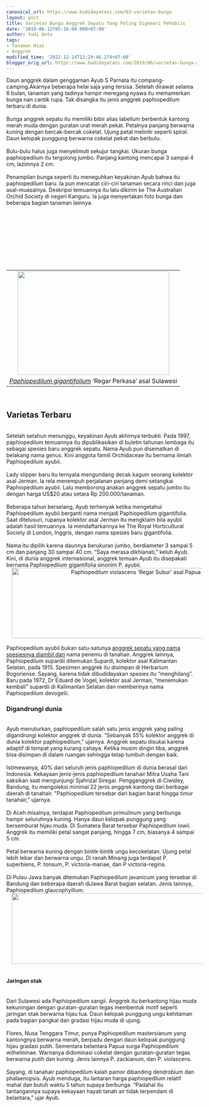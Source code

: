 ```yaml
---
canonical_url: https://www.budidayatani.com/63-varietas-bunga
layout: post
title: Varietas Bunga Anggrek Sepatu Yang Paling Digemari Pehobiis
date: '2019-06-12T05:16:00.000+07:00'
author: Yudi Anto
tags:
- Tanaman Hias
- Anggrek
modified_time: '2022-12-14T12:29:46.274+07:00'
blogger_orig_url: https://www.budidayatani.com/2019/06/varietas-bunga-anggrek-sepatu-yang.html
---
```


Daun anggrek dalam genggaman Ayub S Parnata itu compang-camping.Akarnya beberapa helai saja yang tersisa. Setelah dirawat selama 6 bulan, tanaman yang tadinya hampir meregang nyawa itu memamerkan bunga nan cantik rupa. Tak disangka itu jenis anggrek paphiopedilum terbaru di dunia.<br/><br/>Bunga anggrek sepatu itu memiliki bibir alias labellum berbentuk kantong merah muda dengan guratan urat merah pekat. Petalnya panjang berwarna kuning dengan bercak-bercak cokelat. Ujung petal melintir seperti spiral. Daun kelopak punggung berwarna cokelat pekat dan berbulu.<br/><br/>Bulu-bulu halus juga menyelimuti sekujur tangkai. Ukuran bunga paphiopedilum itu tergolong jumbo. Panjang kantong mencapai 3 sampai 4 cm, lazimnya 2 cm.<br/><br/>Penampilan bunga seperti itu meneguhkan keyakinan Ayub bahwa itu paphiopedilum baru. Ia pun mencatat ciri-ciri tanaman secara rinci dan juga asal-muasalnya. Deskripsi temuannya itu lalu dikirim ke The Australian Orchid Society di negeri Kanguru. Ia juga menyertakan foto bunga dan beberapa bagian tanaman lainnya.<br/><table style="margin-left: auto; margin-right: auto; text-align: center;" cellspacing="0" cellpadding="0" align="center"><br/><tbody><br/><tr><br/><td style="text-align: center;"><a style="margin-left: auto; margin-right: auto;" href="https://i1.wp.com/1.bp.blogspot.com/-Y2N9-Pczz7I/XP-pOEgUrKI/AAAAAAAAB3g/95jr0L9ys9EWDJ7vqnACprNvjY4Fn7jWgCLcBGAs/s1600/tanaman%2Bhias_800x549.jpg?ssl=1"><img src="https://i2.wp.com/1.bp.blogspot.com/-Y2N9-Pczz7I/XP-pOEgUrKI/AAAAAAAAB3g/95jr0L9ys9EWDJ7vqnACprNvjY4Fn7jWgCLcBGAs/s400/tanaman%2Bhias_800x549.jpg?resize=400%2C273&amp;ssl=1" width="400" height="273" border="0" data-original-height="549" data-original-width="800" data-recalc-dims="1" /></a></td><br/></tr><br/><tr><br/><td style="text-align: center;"><a href="https://www.iucnredlist.org/species/43320329/43327834" rel="nofollow"><i>Paphiopedilum gigantifolium</i></a> ‘Regar Perkasa’ asal Sulawesi</td><br/></tr><br/></tbody><br/></table><br/><h2>Varietas Terbaru</h2><br/>Setelah setahun menunggu, keyakinan Ayub akhirnya terbukti. Pada 1997, paphiopedilum temuannya itu dipublikasikan di buletin tahunan lembaga itu sebagai spesies baru anggrek sepatu. Nama Ayub pun disematkan di belakang nama genus. Kini anggota famili Orchidaceae itu bernama ilmiah Paphiopedilum ayubii.<br/><br/>Lady slipper baru itu ternyata mengundang decak kagum seorang kolektor asal Jerman. Ia rela menempuh perjalanan panjang demi setangkai Paphiopedilum ayubii. Lalu memborong anakan anggrek sepatu jumbo itu dengan harga US$20 atau setara Rp 200.000/tanaman.<br/><br/>Beberapa tahun berselang, Ayub terhenyak ketika mengetahui Paphiopedilum ayubii berganti nama menjadi Paphiopedilum gigantifolia. Saat ditelusuri, rupanya kolektor asal Jerman itu mengklaim bila ayubii adalah hasil temuannya. Ia mendaftarkannya ke The Royal Horticultural Society di London, Inggris, dengan nama spesies baru gigantifolia.<br/><br/>Nama itu dipilih karena daunnya berukuran jumbo, berdiameter 3 sampai 5 cm dan panjang 30 sampai 40 cm. “Saya merasa dikhianati,” keluh Ayub. Kini, di dunia anggrek internasional, anggrek temuan Ayub itu disepakati bernama Paphiopedilum gigantifolia sinonim P. ayubii.<br/><div style="clear: both; text-align: center;"><a style="margin-left: 1em; margin-right: 1em;" href="https://i1.wp.com/1.bp.blogspot.com/-Cq_FrHhO0Ek/XP-pS7O2OpI/AAAAAAAAB3k/a30SZNXnBX0HXqTRsvkzeyrB7kzsQp-VQCLcBGAs/s1600/bunga%2Banggrek_800x234.jpg?ssl=1"><img title="" src="https://i0.wp.com/1.bp.blogspot.com/-Cq_FrHhO0Ek/XP-pS7O2OpI/AAAAAAAAB3k/a30SZNXnBX0HXqTRsvkzeyrB7kzsQp-VQCLcBGAs/s640/bunga%2Banggrek_800x234.jpg?resize=640%2C185&amp;ssl=1" alt="Paphiopedilum violascens 'Regar Subur' asal Papua" width="640" height="185" border="0" data-original-height="234" data-original-width="800" data-recalc-dims="1" /></a></div><br/>Paphiopedilum ayubii bukan satu-satunya <a style="width: auto !important;" href="https://www.budidayatani.com/2019/07/oncidium-lidah-tiga-koleksi-hobiis.html" data-wpil-post-to-="data-wpil-post-to-">anggrek sepatu yang nama spesiesnya diambil dari</a> nama penemu di tanahair. Anggrek lainnya, Paphiopedilum supardii ditemukan Supardi, kolektor asal Kalimantan Selatan, pada 1915. Spesimen anggrek itu disimpan di Herbarium Bogoriense. Sayang, karena tidak dibudidayakan spesies itu “menghilang”. Baru pada 1972, Dr Eduard de Vogel, kolektor asal Jerman, “menemukan kembali” supardii di Kalimantan Selatan dan memberinya nama Paphiopedilum devogelii.<br/><h3>Digandrungi dunia</h3><br/>Ayub menuturkan, paphiopedilum salah satu jenis anggrek yang paling digandrungi kolektor anggrek di dunia. “Sebanyak 55% kolektor anggrek di dunia kolektor paphiopedilum,” ujarnya. Anggrek sepatu disukai karena adaptif di tempat yang kurang cahaya. Ketika musim dingin tiba, anggrek bisa disimpan di dalam ruangan sehingga tetap tumbuh dengan baik.<br/><br/>Istimewanya, 40% dari seluruh jenis paphiopedilum di dunia berasal dari Indonesia. Kekayaan jenis-jenis paphiopedilum tanahair Mitra Usaha Tani saksikan saat mengunjungi Sjahrizal Siregar. Pengganggrek di Ciwidey, Bandung, itu mengoleksi minimal 22 jenis anggrek kantong dari berbagai daerah di tanahair. "Paphiopedilum tersebar dari bagian barat hingga timur tanahair,” ujarnya.<br/><br/>Di Aceh misalnya, terdapat Paphiopedilum primulinum yang berbunga hampir seluruhnya kuning. Hanya daun kelopak punggung yang bersemburat hijau muda. Di Sumatera Barat tersebar Paphiopedilum lowii. Anggrek itu memiliki petal sangat panjang, hingga 7 cm, biasanya 4 sampai 5 cm.<br/><br/>Petal berwarna kuning dengan bintik-bintik ungu kecokelatan. Ujung petal lebih lebar dan berwarna ungu. Di ranah Minang juga terdapat P. superbiens, P. tonsum, P. victoria-mariae, dan P victoria-regina.<br/><br/>Di Pulau Jawa banyak ditemukan Paphiopedilum javanicum yang tersebar di Bandung dan beberapa daerah diJawa Barat bagian selatan. Jenis lainnya, Paphiopedilum glaucophyillum.<br/><div style="clear: both; text-align: center;"><a style="margin-left: 1em; margin-right: 1em;" href="https://i0.wp.com/1.bp.blogspot.com/-BxdYehVHcms/XQAnUcn9hdI/AAAAAAAAB4A/8UccO79-ZkUjMUofRw72j-P05vSlyQXdgCLcBGAs/s1600/bunga%2Banggrek_800x233.jpg?ssl=1"><img src="https://i1.wp.com/1.bp.blogspot.com/-BxdYehVHcms/XQAnUcn9hdI/AAAAAAAAB4A/8UccO79-ZkUjMUofRw72j-P05vSlyQXdgCLcBGAs/s640/bunga%2Banggrek_800x233.jpg?resize=640%2C186&amp;ssl=1" width="640" height="186" border="0" data-original-height="233" data-original-width="800" data-recalc-dims="1" /></a></div><br/><h4>Jaringan otak</h4><br/>Dari Sulawesi ada Paphiopedilum sangii. Anggrek itu berkantong hijau muda kekuningan dengan guratan-guratan tegas membentuk motif seperti jaringan otak berwarna hijau tua. Daun kelopak punggung ungu kehitaman pada bagian pangkal dan gradasi hijau muda di ujung.<br/><br/>Flores, Nusa Tenggara Timur, punya Paphiopedilum mastersianum yang kantongnya berwarna merah, berpadu dengan daun kelopak punggung hijau gradasi putih. Sementara belantara Papua surga Paphiopedilum wilhelminae. Warnanya didominasi cokelat dengan guratan-guratan tegas berwarna putih dan kuning. Jenis lainnya P. zackianum, dan P. violascens.<br/><br/>Sayang, di tanahair paphiopedilum kalah pamor dibanding dendrobium dan phalaenopsis. Ayub menduga, itu lantaran harga paphiopedilum relatif mahal dan butuh waktu 5 tahun supaya berbunga. “Padahal itu tantangannya supaya kekayaan hayati tanah air tidak terpendam di belantara,” ujar Ayub.